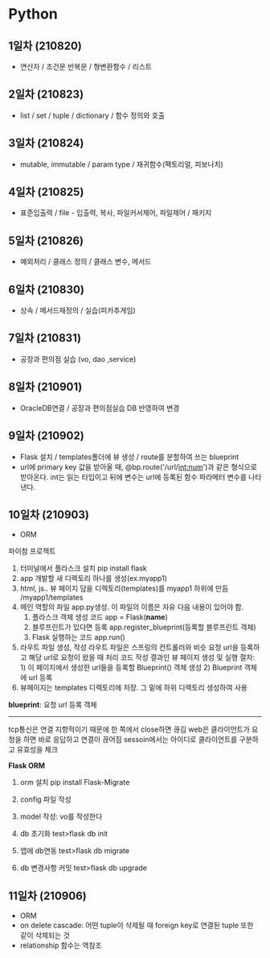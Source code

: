 # Python
## **1일차 (210820)**<br>
- 연산자 / 조건문 반복문 / 형변환함수 / 리스트


## **2일차 (210823)**<br>
- list / set / tuple / dictionary / 함수 정의와 호출


## **3일차 (210824)**<br>
- mutable, immutable / param type / 재귀함수(팩토리얼, 피보나치)


## **4일차 (210825)**<br>
- 표준입출력 / file - 입출력, 복사, 파일커서제어, 파일제어 / 패키지


## **5일차 (210826)**
- 예외처리 / 클래스 정의 / 클래스 변수, 메서드


## **6일차 (210830)**<br>
- 상속 / 메서드재정의 / 실습(피카추게임)


## **7일차 (210831)**<br>
- 공장과 편의점 실습 (vo, dao ,service)


## **8일차 (210901)**<br>
- OracleDB연결 / 공장과 편의점실습 DB 반영하여 변경


## **9일차 (210902)**<br>
- Flask 설치 / templates폴더에 뷰 생성 / route를 분할하여 쓰는 blueprint
- url에 primary key 값을 받아올 때, @bp.route('/url/<int:num>')과 같은 형식으로 받아온다.
  int는 읽는 타입이고 뒤에 변수는 url에 등록된 함수 파라메터 변수를 나타낸다.

## **10일차 (210903)**<br>
- ORM <br/>

파이참 프로젝트
1. 터미널에서 플라스크 설치
pip install flask
2. app 개발할 새 디렉토리 하나를 생성(ex.myapp1)
3. html, js.. 뷰 페이지 담을 디렉토리(templates)를 myapp1 하위에 만듬
/myapp1/templates
4. 메인 역할의 파일 app.py생성. 이 파일의 이름은 자유
  다음 내용이 있어야 함.
    1) 플라스크 객체 생성 코드
    app = Flask(__name__)
    2) 블루프린트가 있다면 등록
    app.register_blueprint(등록할 블루프린트 객체)
    3) Flask 실행하는 코드
    app.run()
5. 라우트 파일 생성, 작성
라우트 파일은 스프링의 컨트롤러와 비슷
요청 url을 등록하고 해당 url로 요청이 왔을 때 처리 코드 작성
결과인 뷰 페이지 생성 및 실행
절차: 1) 이 페이지에서 생성한 url들을 등록할 Blueprint() 객체 생성
      2) Blueprint 객체에 url 등록 
6. 뷰페이지는 templates 디렉토리에 저장. 그 밑에 하위 디렉토리 생성하여 사용

**blueprint**: 요청 url 등록 객체
*********************************************************
tcp통신은 연결 지향적이기 때문에 한 쪽에서 close하면 끊김
web은 클라이언트가 요청을 하면 바로 응답하고 연결이 끊어짐
sessoin에서는 아이디로 클라이언트를 구분하고 유효성을 체크

**Flask ORM**
1. orm 설치
pip install Flask-Migrate

2. config 파일 작성

3. model 작성: vo를 작성한다

4. db 초기화
test>flask db init

5. 앱에 db연동
test>flask db migrate

6. db 변경사항 커밋
test>flask db upgrade


## **11일차 (210906)**<br>
- ORM <br/>
- on delete cascade: 어떤 tuple이 삭제될 때 foreign key로 연결된 tuple 또한 같이 삭제되는 것
- relationship 함수는 역참조
